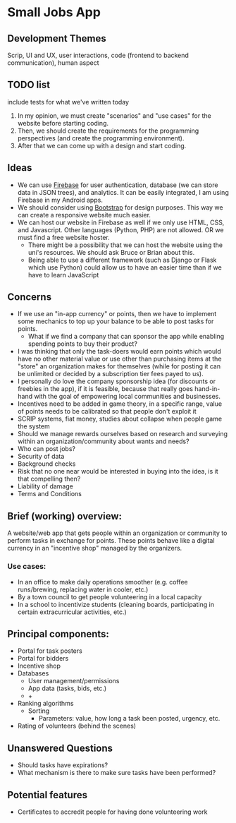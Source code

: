 # Small Jobs App

## Development Themes
Scrip, UI and UX, user interactions, code (frontend to backend communication), human aspect

## TODO list
include tests for what we've written today

1. In my opinion, we must create "scenarios" and "use cases" for the website before starting coding.
2. Then, we should create the requirements for the programming perspectives (and create the programming environment).
3. After that we can come up with a design and start coding.

## Ideas

- We can use [Firebase](https://firebase.google.com/) for user authentication, database (we can store data in JSON trees), and analytics. It can be easily integrated, I am using Firebase in my Android apps.
- We should consider using [Bootstrap](https://getbootstrap.com/) for design purposes. This way we can create a responsive website much easier.
- We can host our website in Firebase as well if we only use HTML, CSS, and Javascript. Other languages (Python, PHP) are not allowed. OR we must find a free website hoster.
    - There might be a possibility that we can host the website using the uni's resources. We should ask Bruce or Brian about this.
    - Being able to use a different framework (such as Django or Flask which use Python) could allow us to have an easier time than if we have to learn JavaScript

## Concerns

- If we use an "in-app currency" or points, then we have to implement some mechanics to top up your balance to be able to post tasks for points.
  - What if we find a company that can sponsor the app while enabling spending points to buy their product?
- I was thinking that only the task-doers would earn points which would have no other material value or use other than purchasing items at the "store" an organization makes for themselves (while for posting it can be unlimited or decided by a subscription tier fees payed to us).
- I personally do love the company sponsorship idea (for discounts or freebies in the app), if it is feasible, because that really goes hand-in-hand with the goal of empowering local communities and businesses.
- Incentives need to be added in game theory, in a specific range, value of points needs to be calibrated so that people don't exploit it
- SCRIP systems, fiat money, studies about collapse when people game the system
- Should we manage rewards ourselves based on research and surveying within an organization/community about wants and needs?
- Who can post jobs?
- Security of data
- Background checks
- Risk that no one near would be interested in buying into the idea, is it that compelling then?
- Liability of damage
- Terms and Conditions


## Brief (working) overview:
A website/web app that gets people within an organization or community to perform tasks in exchange for points. These points behave like a digital currency in an "incentive shop" managed by the organizers.

### Use cases:
   - In an office to make daily operations smoother (e.g. coffee runs/brewing, replacing water in cooler, etc.)
   - By a town council to get people volunteering in a local capacity
   - In a school to incentivize students (cleaning boards, participating in certain extracurricular activities, etc.)

## Principal components:
- Portal for task posters
- Portal for bidders
- Incentive shop
- Databases
   - User management/permissions
   - App data (tasks, bids, etc.)
   - \+
- Ranking algorithms
   - Sorting
      - Parameters: value, how long a task been posted, urgency, etc.
- Rating of volunteers (behind the scenes)

## Unanswered Questions
- Should tasks have expirations?
- What mechanism is there to make sure tasks have been performed?

## Potential features
- Certificates to accredit people for having done volunteering work
